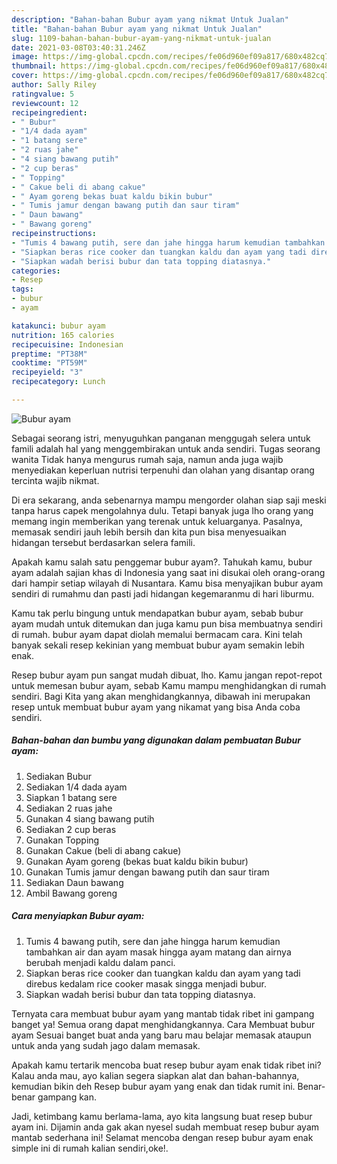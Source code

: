```yaml
---
description: "Bahan-bahan Bubur ayam yang nikmat Untuk Jualan"
title: "Bahan-bahan Bubur ayam yang nikmat Untuk Jualan"
slug: 1109-bahan-bahan-bubur-ayam-yang-nikmat-untuk-jualan
date: 2021-03-08T03:40:31.246Z
image: https://img-global.cpcdn.com/recipes/fe06d960ef09a817/680x482cq70/bubur-ayam-foto-resep-utama.jpg
thumbnail: https://img-global.cpcdn.com/recipes/fe06d960ef09a817/680x482cq70/bubur-ayam-foto-resep-utama.jpg
cover: https://img-global.cpcdn.com/recipes/fe06d960ef09a817/680x482cq70/bubur-ayam-foto-resep-utama.jpg
author: Sally Riley
ratingvalue: 5
reviewcount: 12
recipeingredient:
- " Bubur"
- "1/4 dada ayam"
- "1 batang sere"
- "2 ruas jahe"
- "4 siang bawang putih"
- "2 cup beras"
- " Topping"
- " Cakue beli di abang cakue"
- " Ayam goreng bekas buat kaldu bikin bubur"
- " Tumis jamur dengan bawang putih dan saur tiram"
- " Daun bawang"
- " Bawang goreng"
recipeinstructions:
- "Tumis 4 bawang putih, sere dan jahe hingga harum kemudian tambahkan air dan ayam masak hingga ayam matang dan airnya berubah menjadi kaldu dalam panci."
- "Siapkan beras rice cooker dan tuangkan kaldu dan ayam yang tadi direbus kedalam rice cooker masak singga menjadi bubur."
- "Siapkan wadah berisi bubur dan tata topping diatasnya."
categories:
- Resep
tags:
- bubur
- ayam

katakunci: bubur ayam 
nutrition: 165 calories
recipecuisine: Indonesian
preptime: "PT38M"
cooktime: "PT59M"
recipeyield: "3"
recipecategory: Lunch

---
```



![Bubur ayam](https://img-global.cpcdn.com/recipes/fe06d960ef09a817/680x482cq70/bubur-ayam-foto-resep-utama.jpg)

Sebagai seorang istri, menyuguhkan panganan menggugah selera untuk famili adalah hal yang menggembirakan untuk anda sendiri. Tugas seorang  wanita Tidak hanya mengurus rumah saja, namun anda juga wajib menyediakan keperluan nutrisi terpenuhi dan olahan yang disantap orang tercinta wajib nikmat.

Di era  sekarang, anda sebenarnya mampu mengorder olahan siap saji meski tanpa harus capek mengolahnya dulu. Tetapi banyak juga lho orang yang memang ingin memberikan yang terenak untuk keluarganya. Pasalnya, memasak sendiri jauh lebih bersih dan kita pun bisa menyesuaikan hidangan tersebut berdasarkan selera famili. 



Apakah kamu salah satu penggemar bubur ayam?. Tahukah kamu, bubur ayam adalah sajian khas di Indonesia yang saat ini disukai oleh orang-orang dari hampir setiap wilayah di Nusantara. Kamu bisa menyajikan bubur ayam sendiri di rumahmu dan pasti jadi hidangan kegemaranmu di hari liburmu.

Kamu tak perlu bingung untuk mendapatkan bubur ayam, sebab bubur ayam mudah untuk ditemukan dan juga kamu pun bisa membuatnya sendiri di rumah. bubur ayam dapat diolah memalui bermacam cara. Kini telah banyak sekali resep kekinian yang membuat bubur ayam semakin lebih enak.

Resep bubur ayam pun sangat mudah dibuat, lho. Kamu jangan repot-repot untuk memesan bubur ayam, sebab Kamu mampu menghidangkan di rumah sendiri. Bagi Kita yang akan menghidangkannya, dibawah ini merupakan resep untuk membuat bubur ayam yang nikamat yang bisa Anda coba sendiri.

<!--inarticleads1-->

##### Bahan-bahan dan bumbu yang digunakan dalam pembuatan Bubur ayam:

1. Sediakan  Bubur
1. Sediakan 1/4 dada ayam
1. Siapkan 1 batang sere
1. Sediakan 2 ruas jahe
1. Gunakan 4 siang bawang putih
1. Sediakan 2 cup beras
1. Gunakan  Topping
1. Gunakan  Cakue (beli di abang cakue)
1. Gunakan  Ayam goreng (bekas buat kaldu bikin bubur)
1. Gunakan  Tumis jamur dengan bawang putih dan saur tiram
1. Sediakan  Daun bawang
1. Ambil  Bawang goreng




<!--inarticleads2-->

##### Cara menyiapkan Bubur ayam:

1. Tumis 4 bawang putih, sere dan jahe hingga harum kemudian tambahkan air dan ayam masak hingga ayam matang dan airnya berubah menjadi kaldu dalam panci.
1. Siapkan beras rice cooker dan tuangkan kaldu dan ayam yang tadi direbus kedalam rice cooker masak singga menjadi bubur.
1. Siapkan wadah berisi bubur dan tata topping diatasnya.




Ternyata cara membuat bubur ayam yang mantab tidak ribet ini gampang banget ya! Semua orang dapat menghidangkannya. Cara Membuat bubur ayam Sesuai banget buat anda yang baru mau belajar memasak ataupun untuk anda yang sudah jago dalam memasak.

Apakah kamu tertarik mencoba buat resep bubur ayam enak tidak ribet ini? Kalau anda mau, ayo kalian segera siapkan alat dan bahan-bahannya, kemudian bikin deh Resep bubur ayam yang enak dan tidak rumit ini. Benar-benar gampang kan. 

Jadi, ketimbang kamu berlama-lama, ayo kita langsung buat resep bubur ayam ini. Dijamin anda gak akan nyesel sudah membuat resep bubur ayam mantab sederhana ini! Selamat mencoba dengan resep bubur ayam enak simple ini di rumah kalian sendiri,oke!.

